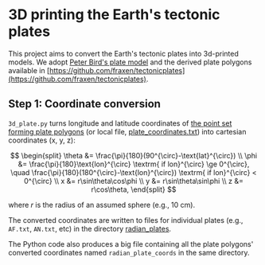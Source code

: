 # 3D printing the Earth's tectonic plates

This project aims to convert the Earth's tectonic plates into 3d-printed models. We adopt [Peter Bird's plate model](https://doi.org/10.1029/2001GC000252) and the derived plate polygons available in [https://github.com/fraxen/tectonicplates](https://github.com/fraxen/tectonicplates).

## Step 1: Coordinate conversion

`3d_plate.py` turns longitude and latitude coordinates of [the point set forming plate polygons](https://github.com/fraxen/tectonicplates/blob/master/original/PB2002_plates.dig.txt) (or local file, [plate_coordinates.txt](https://github.com/481772/3d_plates/blob/main/plate_coordinates.txt))  into cartesian coordinates (x, y, z):

$$
\begin{split}
\theta &= \frac{\pi}{180}(90^{\circ}-\text{lat}^{\circ}) \\
\phi   &= \frac{\pi}{180}\text{lon}^{\circ} \textrm{ if lon}^{\circ} \ge 0^{\circ}, \quad \frac{\pi}{180}(180^{\circ}-\text{lon}^{\circ}) \textrm{ if lon}^{\circ} < 0^{\circ} \\
x &= r\sin\theta\cos\phi \\
y &= r\sin\theta\sin\phi \\
z &= r\cos\theta,
\end{split}
$$

where $r$ is the radius of an assumed sphere (e.g., 10 cm).

The converted coordinates are written to files for individual plates (e.g., `AF.txt`, `AN.txt`, etc) in the directory [radian_plates](https://github.com/481772/3d_plates/tree/main/radian_plates). 

The Python code also produces a big file containing all the plate polygons' converted coordinates named `radian_plate_coords` in the same directory.
